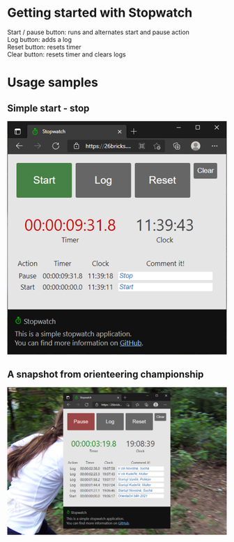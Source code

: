# Getting started with Stopwatch
Start / pause button: runs and alternates start and pause action\
Log button: adds a log\
Reset button: resets timer\
Clear button: resets timer and clears logs
# Usage samples
## Simple start - stop
![Simple start - stop usage image](/src/stopwatch_start_stop_usage.png)
## A snapshot from orienteering championship
![Orienteering championship usage image](/src/stopwatch_real_orienteering_usage.png)
